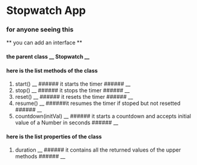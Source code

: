 # Stopwatch App #
### for anyone seeing this ###
** you can add an interface **

#### the parent class __ Stopwatch __ ####
#### here is the list methods of the class ####
1. start() __ ###### it starts the timer ###### __
2. stop() __ ###### it stops the timer ###### __
3. reset() __ ###### it resets the timer ###### __
4. resume() __ ######it resumes the timer if stoped but not resetted ###### __
5. countdown(initVal) __ ###### it starts a countdown and accepts initial value of a Number in seconds ###### __

#### here is the list properties of the class ####
1. duration __ ###### it contains all the returned values of the upper methods ###### __